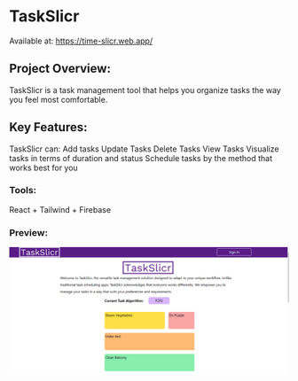 # TaskSlicr
Available at: https://time-slicr.web.app/

## Project Overview:
TaskSlicr is a task management tool that helps you organize tasks the way you feel most comfortable.

## Key Features:
TaskSlicr can:
Add tasks
Update Tasks
Delete Tasks
View Tasks
Visualize tasks in terms of duration and status
Schedule tasks by the method that works best for you

### Tools:
React + Tailwind + Firebase

### Preview:
![App Preview](./preview.gif)
